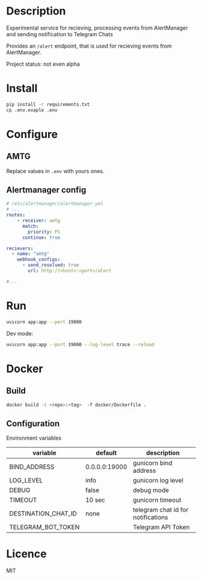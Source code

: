 # Description

Experimental service for recieving, processing events from AlertManager and sending notification to Telegram Chats

Provides an `/alert` endpoint, that is used for recieving events from AlertManager. 

Project status: not even alpha

# Install
```bash
pip install -r requirements.txt
cp .env.exaple .env
```

# Configure

## AMTG
Replace values in `.env` with yours ones.

## Alertmanager config

```yaml
# /etc/alertmanager/alertmanager.yml
# ...
routes:
    - receiver: amtg
      match:
        priority: P1
      continue: true

recievers:
  - name: "amtg"
    webhook_configs:
      - send_resolved: true
        url: http://<host>:<port>/alert

#...

```

# Run

```bash
uvicorn app:app --port 19000
```

Dev mode:

```bash
uvicorn app:app --port 19000 --log-level trace --reload
```

# Docker

## Build

```bash
docker build -t <repo>:<tag>  -f docker/Dockerfile .
```

## Configuration

Environment variables

variable | default | description
---|---|---
BIND_ADDRESS | 0.0.0.0:19000 | gunicorn bind address
LOG_LEVEL | info | gunicorn log level
DEBUG | false |  debug mode
TIMEOUT | 10 sec | gunicorn timeout
DESTINATION_CHAT_ID | none | telegram chat id for notifications 
TELEGRAM_BOT_TOKEN | | Telegram API Token

# Licence

MIT